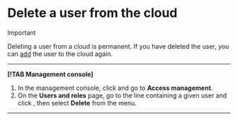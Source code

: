 # Delete a user from the cloud

> [!IMPORTANT]
>
> Deleting a user from a cloud is permanent. If you have deleted the user, you can [add](create.md) the user to the cloud again.

---

**[!TAB Management console]**

1. In the management console, click [](../../../_assets/ugly-sandwich.svg) and go to **Access management**.
2. On the **Users and roles**  page, go to the line containing a given user and click [](../../../_assets/dots.png), then select **Delete** from the menu.

---


